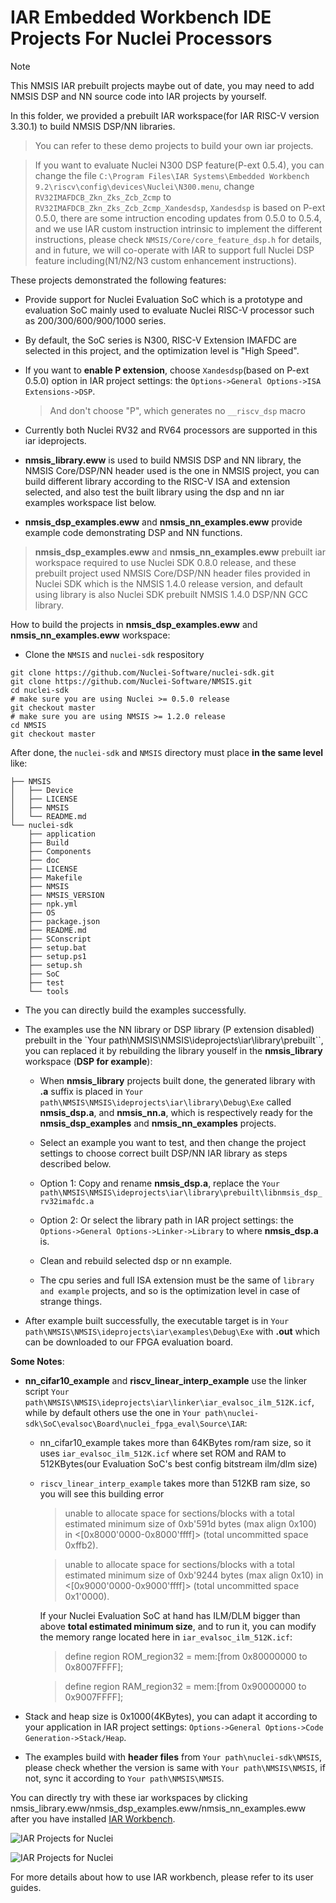 # IAR Embedded Workbench IDE Projects For Nuclei Processors

> [!NOTE]
> This NMSIS IAR prebuilt projects maybe out of date, you may need to add NMSIS DSP and NN source code into IAR projects
> by yourself.

In this folder, we provided a prebuilt IAR workspace(for IAR RISC-V version 3.30.1) to build NMSIS DSP/NN libraries.

> You can refer to these demo projects to build your own iar projects.

> If you want to evaluate Nuclei N300 DSP feature(P-ext 0.5.4), you can change the file `C:\Program Files\IAR Systems\Embedded Workbench 9.2\riscv\config\devices\Nuclei\N300.menu`, change `RV32IMAFDCB_Zkn_Zks_Zcb_Zcmp` to `RV32IMAFDCB_Zkn_Zks_Zcb_Zcmp_Xandesdsp`, `Xandesdsp` is based on P-ext 0.5.0, there are some intruction encoding updates from 0.5.0 to 0.5.4, and we use IAR custom instruction intrinsic to implement the different instructions, please check `NMSIS/Core/core_feature_dsp.h` for details, and in future, we will co-operate with IAR to support full Nuclei DSP feature including(N1/N2/N3 custom enhancement instructions).

These projects demonstrated the following features:

- Provide support for Nuclei Evaluation SoC which is a prototype and evaluation SoC mainly
  used to evaluate Nuclei RISC-V processor such as 200/300/600/900/1000 series.

- By default, the SoC series is N300, RISC-V Extension IMAFDC are selected in this project, and the optimization level is "High Speed".

- If you want to **enable P extension**, choose ``Xandesdsp``(based on P-ext 0.5.0) option in IAR project settings: the `Options->General Options->ISA Extensions->DSP`.
  > And don't choose "P", which generates no ``__riscv_dsp`` macro

- Currently both Nuclei RV32 and RV64 processors are supported in this iar ideprojects.

- **nmsis_library.eww** is used to build NMSIS DSP and NN library, the NMSIS Core/DSP/NN header used is the one in NMSIS project, you can build different library according to the RISC-V ISA and extension selected, and also test the built library using the dsp and nn iar examples workspace list below.

- **nmsis_dsp_examples.eww** and **nmsis_nn_examples.eww** provide example code demonstrating DSP and NN functions.

> **nmsis_dsp_examples.eww** and **nmsis_nn_examples.eww** prebuilt iar workspace required to use Nuclei SDK 0.8.0 release,
> and these prebuilt project used NMSIS Core/DSP/NN header files provided in Nuclei SDK which is the NMSIS 1.4.0
> release version, and default using library is also Nuclei SDK prebuilt NMSIS 1.4.0 DSP/NN GCC library.

How to build the projects in **nmsis_dsp_examples.eww** and **nmsis_nn_examples.eww** workspace:

* Clone the ``NMSIS`` and ``nuclei-sdk`` respository

```shell
git clone https://github.com/Nuclei-Software/nuclei-sdk.git
git clone https://github.com/Nuclei-Software/NMSIS.git
cd nuclei-sdk
# make sure you are using Nuclei >= 0.5.0 release
git checkout master
# make sure you are using NMSIS >= 1.2.0 release
cd NMSIS
git checkout master
```

After done, the ``nuclei-sdk`` and ``NMSIS`` directory must place **in the same level** like:

```shell
├── NMSIS
│   ├── Device
│   ├── LICENSE
│   ├── NMSIS
│   └── README.md
└── nuclei-sdk
    ├── application
    ├── Build
    ├── Components
    ├── doc
    ├── LICENSE
    ├── Makefile
    ├── NMSIS
    ├── NMSIS_VERSION
    ├── npk.yml
    ├── OS
    ├── package.json
    ├── README.md
    ├── SConscript
    ├── setup.bat
    ├── setup.ps1
    ├── setup.sh
    ├── SoC
    ├── test
    └── tools
```

* The you can directly build the examples successfully.
* The examples use the NN library or DSP library (P extension disabled) prebuilt in the `Your path\NMSIS\NMSIS\ideprojects\iar\library\prebuilt``, you can replaced it by rebuilding the library youself in the **nmsis_library** workspace (**DSP for example**):

  * When **nmsis_library** projects built done, the generated library with **.a** suffix is placed in `Your path\NMSIS\NMSIS\ideprojects\iar\library\Debug\Exe` called **nmsis_dsp.a**, and **nmsis_nn.a**, which is respectively ready for the **nmsis_dsp_examples** and **nmsis_nn_examples** projects.

  * Select an example you want to test, and then change the project settings to choose correct built DSP/NN IAR library as steps described below.

  * Option 1: Copy and rename **nmsis_dsp.a**, replace the `Your path\NMSIS\NMSIS\ideprojects\iar\library\prebuilt\libnmsis_dsp_rv32imafdc.a`

  * Option 2: Or select the library path in IAR project settings: the `Options->General Options->Linker->Library` to where **nmsis_dsp.a** is.

  * Clean and rebuild selected dsp or nn example.

  * The cpu series and full ISA extension must be the same of `library and example` projects, and so is the optimization level in case of strange things.

* After example built successfully, the executable target is in `Your path\NMSIS\NMSIS\ideprojects\iar\examples\Debug\Exe` with **.out** which can be downloaded to our FPGA evaluation board.

**Some Notes**:

* **nn_cifar10_example** and **riscv_linear_interp_example** use the linker script `Your path\NMSIS\NMSIS\ideprojects\iar\linker\iar_evalsoc_ilm_512K.icf`, while by default others use the one in `Your path\nuclei-sdk\SoC\evalsoc\Board\nuclei_fpga_eval\Source\IAR`:
  * nn_cifar10_example takes more than 64KBytes rom/ram size, so it uses `iar_evalsoc_ilm_512K.icf` where set ROM and RAM to 512KBytes(our Evaluation SoC's best config bitstream ilm/dlm size)

  * ``riscv_linear_interp_example`` takes more than 512KB ram size, so you will see this building error

    > unable to allocate space for sections/blocks with a total estimated minimum size of 0xb'591d bytes (max align 0x100) in <[0x8000'0000-0x8000'ffff]> (total uncommitted space 0xffb2).

    > unable to allocate space for sections/blocks with a total estimated minimum size of 0xb'9244 bytes (max align 0x10) in <[0x9000'0000-0x9000'ffff]> (total uncommitted space 0x1'0000).

    If your Nuclei Evaluation SoC at hand has ILM/DLM bigger than above **total estimated minimum size**, and to run it, you can modify the memory range located here in `iar_evalsoc_ilm_512K.icf`:

    > define region ROM_region32 = mem:[from 0x80000000 to 0x8007FFFF];

    > define region RAM_region32 = mem:[from 0x90000000 to 0x9007FFFF];

* Stack and heap size is 0x1000(4KBytes), you can adapt it according to your application in IAR project settings: `Options->General Options->Code Generation->Stack/Heap`.

* The examples build with **header files** from `Your path\nuclei-sdk\NMSIS`, please check whether the version is same with `Your path\NMSIS\NMSIS`, if not, sync it according to `Your path\NMSIS\NMSIS`.

You can directly try with these iar workspaces by clicking nmsis_library.eww/nmsis_dsp_examples.eww/nmsis_nn_examples.eww after you have installed [IAR Workbench](https://www.iar.com/riscv).

![IAR Projects for Nuclei](assests/nmsis_iar_projects.png)

![IAR Projects for Nuclei](assests/nmsis_iar_example_projects.png)

For more details about how to use IAR workbench, please refer to its user guides.
